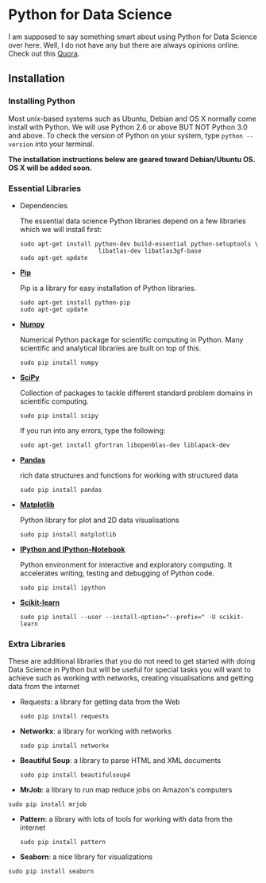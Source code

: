 # Python for Data Science

  I am supposed to say something smart about using Python for Data Science over here.  Well, I do not have any but there are always opinions online. Check out this [Quora](http://www.quora.com/Why-is-Python-a-language-of-choice-for-data-scientists).

## Installation

### Installing Python

Most unix-based systems such as Ubuntu, Debian and OS X normally come install with Python. We will use Python 2.6 or above BUT NOT Python 3.0 and above. To check the version of Python on your system, type `python --version` into your terminal.

**The installation instructions below are geared toward Debian/Ubuntu OS. OS X will be added soon.**

### Essential Libraries
+ Dependencies

  The essential data science Python libraries depend on a few libraries which we will install first:

  ```
  sudo apt-get install python-dev build-essential python-setuptools \
                        libatlas-dev libatlas3gf-base
  sudo apt-get update
  ```

+ **[Pip](https://pip.pypa.io/en/latest/user_guide.html)**

  Pip is a library for easy installation of Python libraries.

  ```
  sudo apt-get install python-pip
  sudo apt-get update
  ```

+ **[Numpy](http://www.numpy.org/)**

  Numerical Python package for scientific computing in Python. Many scientific and analytical libraries are built on top of this.

  ```
  sudo pip install numpy
  ```

+ **[SciPy](http://scipy.org/scipylib/index.html)**

  Collection of packages to tackle different standard problem domains in scientific computing.

  ```
  sudo pip install scipy
  ```

  If you run into any errors, type the following:
  ```
  sudo apt-get install gfortran libopenblas-dev liblapack-dev
  ```


+ **[Pandas](http://pandas.pydata.org/)**

  rich data structures and functions for working with structured data

  ```
  sudo pip install pandas
  ```

+ **[Matplotlib](http://matplotlib.org/)**

  Python library for plot and 2D data visualisations

  ```
  sudo pip install matplotlib
  ```

+ **[IPython and IPython-Notebook](http://ipython.org/)**

  Python environment for interactive and exploratory computing. It accelerates writing, testing and debugging of Python code.

  ```
  sudo pip install ipython
  ```

+ **[Scikit-learn](http://scikit-learn.org/stable/)**

  ```
  sudo pip install --user --install-option="--prefix=" -U scikit-learn
  ```

### Extra Libraries

  These are additional libraries that you do not need to get started with doing Data Science in Python but will be useful for special tasks you will want to achieve such as working with networks, creating visualisations and getting data from the internet

+ Requests: a library for getting data from the Web

  ```
  sudo pip install requests
  ```

+ **Networkx**: a library for working with networks
  ```
  sudo pip install networkx
  ```

+ **Beautiful Soup**: a library to parse HTML and XML documents
  ```
  sudo pip install beautifulsoup4
  ```

+ **MrJob**: a library to run map reduce jobs on Amazon's computers
 ```
 sudo pip install mrjob
 ```

+ **Pattern**: a library with lots of tools for working with data from the internet
  ```
  sudo pip install pattern
  ```
+  **Seaborn**: a nice library for visualizations
  ```
  sudo pip install seaborn
  ```
